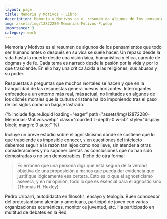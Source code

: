 ```yaml
---
layout: page
title: Memoria y Motivos - Libro
description: Memoria y Motivos es el resumen de algunos de los pensamientos que todo ser humano antes o después en su vida se suele hacer
img: assets/img/12872280-Memorias-Motivos-P.webp
importance: 3
category: work
---
```


Memoria y Motivos es el resumen de algunos de los pensamientos que todo ser humano antes o después en su vida se suele hacer. Un repaso desde la vida hasta la muerte desde una visión laica, humanística y ética, carente de dogmas y de fe. Cada tema es narrado desde la pasión por la vida y por lo que trasciende. En ello hay una crítica ácida a las religiones, sus abusos y su poder.
 
Respuestas a preguntas que muchos mortales se hacen y que en la tranquilidad de las respuestas genera nuevos horizontes. Interrogantes enfocados a un entorno más real, más actual, no limitados en algunos de los clichés morales que la cultura cristiana ha ido imponiendo tras el paso de los siglos como un bagaje lastrado.

<div class="text-center">
{% include figure.liquid loading="eager" path="assets/img/12872280-Memorias-Motivos.webp" class="rounded z-depth-0 w-50" style="display: block; margin: 0 auto;" %}   
</div>

Incluye un breve estudio sobre el agnosticismo donde se sostiene que lo que trasciende es imposible conocer, y en cuestiones del intelecto debemos seguir a la razón tan lejos como nos lleve, sin atender a otras consideraciones y no suponer ciertas las conclusiones que no han sido demostradas o no son demostrables. Dicho de otra forma:

>Es erróneo que una persona diga que está segura de la verdad objetiva de una proposición a menos que pueda dar evidencia que justifique lógicamente esa certeza. Esto es lo que el agnosticismo asevera, y en mi opinión, todo lo que es esencial para el agnosticismo (Thomas H. Huxley)

Pedro Uribarri, autodidacta en filosofía, ensayo y teología. Buen conocedor del protestantismo alemán y americano, participó de joven con varias organizaciones ecuménicas, monitor de juventud, etc. Ha participado en multitud de debates en la Red.

